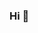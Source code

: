 ### Hi 👋

<!--
**datadesse/datadesse** is a ✨ _special_ ✨ repository because its `README.md` (this file) appears on your GitHub profile.

My name [My name is ](www.linkedin.com/in/datadesse)
This analysis examines the download and upload speed of UK countries
